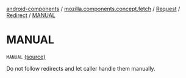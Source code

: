 [android-components](../../../index.md) / [mozilla.components.concept.fetch](../../index.md) / [Request](../index.md) / [Redirect](index.md) / [MANUAL](./-m-a-n-u-a-l.md)

# MANUAL

`MANUAL` [(source)](https://github.com/mozilla-mobile/android-components/blob/master/components/concept/fetch/src/main/java/mozilla/components/concept/fetch/Request.kt#L112)

Do not follow redirects and let caller handle them manually.

